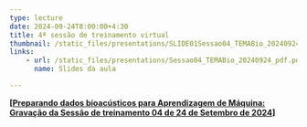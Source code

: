 ```yaml
---
type: lecture
date: 2024-09-24T8:00:00+4:30
title: 4ª sessão de treinamento virtual
thumbnail: /static_files/presentations/SLIDE01Sessao04_TEMABio_20240924_pdf.png
links:
    - url: /static_files/presentations/Sessao04_TEMABio_20240924_pdf.pdf
      name: Slides da aula

---
```

**[[Preparando dados bioacústicos para Aprendizagem de Máquina: Gravação da Sessão de treinamento 04 de 24 de Setembro de 2024](https://youtu.be/6Q2gcVs8xTQ)]**
